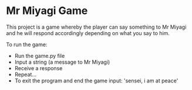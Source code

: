 # Mr Miyagi Game

This project is a game whereby the player can say something to Mr Miyagi 
and he will respond accordingly depending on what you say to him.

To run the game:
- Run the game.py file
- Input a string (a message to Mr Miyagi)
- Receive a response
- Repeat...
- To exit the program and end the game input: 'sensei, i am at peace'